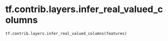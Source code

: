 <div itemscope itemtype="http://developers.google.com/ReferenceObject">
<meta itemprop="name" content="tf.contrib.layers.infer_real_valued_columns" />
<meta itemprop="path" content="Stable" />
</div>

# tf.contrib.layers.infer_real_valued_columns

``` python
tf.contrib.layers.infer_real_valued_columns(features)
```

